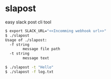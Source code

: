 # slapost
easy slack post cli tool

```bash
$ export SLACK_URL="<<Incomming webhook url>>"
$ ./slapost
Usage of ./slapost:
  -f string
    	message file path
  -t string
    	message text
      
$ ./slapost -t "Hello"
$ ./slapost -f log.txt
```
